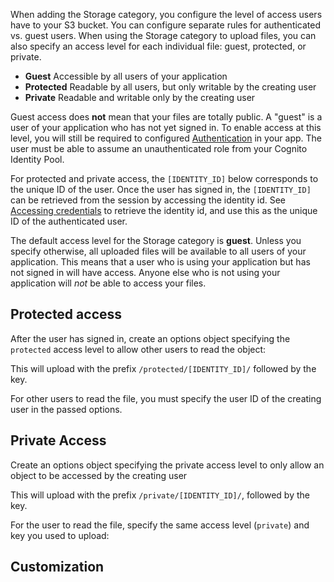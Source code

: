  When adding the Storage category, you configure the level of access users have to your S3 bucket. You can configure separate rules for authenticated vs. guest users. When using the Storage category to upload files, you can also specify an access level for each individual file: guest, protected, or private.

- **Guest** Accessible by all users of your application
- **Protected** Readable by all users, but only writable by the creating user
- **Private** Readable and writable only by the creating user

Guest access does **not** mean that your files are totally public. A "guest" is a user of your application who has not yet signed in. To enable access at this level, you will still be required to configured [Authentication](~/lib/auth/getting-started.md) in your app. The user must be able to assume an unauthenticated role from your Cognito Identity Pool.

For protected and private access, the `[IDENTITY_ID]` below corresponds to the unique ID of the user. Once the user has signed in, the `[IDENTITY_ID]` can be retrieved from the session by accessing the identity id. See [Accessing credentials](~/lib/auth/access_credentials.md) to retrieve the identity id, and use this as the unique ID of the authenticated user.

<amplify-callout>

The default access level for the Storage category is **guest**. Unless you specify otherwise, all uploaded files will be available to all users of your application. This means that a user who is using your application but has not signed in will have access. Anyone else who is not using your application will _not_ be able to access your files.

</amplify-callout>

## Protected access

After the user has signed in, create an options object specifying the `protected` access level to allow other users to read the object:

<inline-fragment platform="ios" src="~/lib/storage/fragments/ios/configureaccess/10_protected_upload.md"></inline-fragment>
<inline-fragment platform="android" src="~/lib/storage/fragments/android/configureaccess/10_protected_upload.md"></inline-fragment>
<inline-fragment platform="flutter" src="~/lib/storage/fragments/flutter/configureaccess/10_protected_upload.md"></inline-fragment>

This will upload with the prefix `/protected/[IDENTITY_ID]/` followed by the key.

For other users to read the file, you must specify the user ID of the creating user in the passed options. 

<inline-fragment platform="ios" src="~/lib/storage/fragments/ios/configureaccess/20_protected_download.md"></inline-fragment>
<inline-fragment platform="android" src="~/lib/storage/fragments/android/configureaccess/20_protected_download.md"></inline-fragment>
<inline-fragment platform="flutter" src="~/lib/storage/fragments/flutter/configureaccess/20_protected_download.md"></inline-fragment>

## Private Access

Create an options object specifying the private access level to only allow an object to be accessed by the creating user

<inline-fragment platform="ios" src="~/lib/storage/fragments/ios/configureaccess/30_private_upload.md"></inline-fragment>
<inline-fragment platform="android" src="~/lib/storage/fragments/android/configureaccess/30_private_upload.md"></inline-fragment>
<inline-fragment platform="flutter" src="~/lib/storage/fragments/flutter/configureaccess/30_private_upload.md"></inline-fragment>

This will upload with the prefix `/private/[IDENTITY_ID]/`, followed by the key.

For the user to read the file, specify the same access level (`private`) and key you used to upload:

<inline-fragment platform="ios" src="~/lib/storage/fragments/ios/configureaccess/40_private_download.md"></inline-fragment>
<inline-fragment platform="android" src="~/lib/storage/fragments/android/configureaccess/40_private_download.md"></inline-fragment>
<inline-fragment platform="flutter" src="~/lib/storage/fragments/flutter/configureaccess/40_private_download.md"></inline-fragment>

## Customization

<inline-fragment platform="ios" src="~/lib/storage/fragments/ios/configureaccess/50_customization.md"></inline-fragment>
<!-- <inline-fragment platform="android" src="~/lib/storage/fragments/android/configureaccess/50_customization.md"></inline-fragment> -->
<!-- <inline-fragment platform="flutter" src="~/lib/storage/fragments/flutter/configureaccess/50_customization.md"></inline-fragment> -->